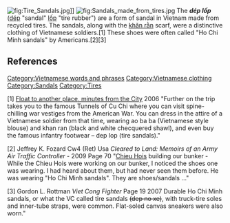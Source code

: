 ![](Tire_Sandals.jpg "fig:Tire_Sandals.jpg")\]\]
![](Sandals_made_from_tires.jpg "fig:Sandals_made_from_tires.jpg") The
***dép lốp*** ([dép](:wikt:dép "wikilink") "sandal"
[lốp](:wikt:lốp "wikilink") "tire rubber") are a form of sandal in
Vietnam made from recycled tires. The sandals, along with the [khăn
rằn](khăn_rằn "wikilink") scarf, were a distinctive clothing of
Vietnamese soldiers.[1] These shoes were often called "Ho Chi Minh
sandals" by Americans.[2][3]

## References

[Category:Vietnamese words and
phrases](Category:Vietnamese_words_and_phrases "wikilink")
[Category:Vietnamese clothing](Category:Vietnamese_clothing "wikilink")
[Category:Sandals](Category:Sandals "wikilink")
[Category:Tires](Category:Tires "wikilink")

[1] [Float to another place, minutes from the
City](http://vietnamnews.vnagency.com.vn/Travel/155235/float-to-another-place-minutes-from-the-city.html)
2006 "Further on the trip takes you to the famous Tunnels of Cu Chi
where you can visit spine-chilling war vestiges from the American War.
You can dress in the attire of a Vietnamese soldier from that time,
wearing ao ba ba (Vietnamese style blouse) and khan ran (black and white
checquered shawl), and even buy the famous infantry footwear – dep lop
(tire sandals)."

[2] Jeffrey K. Fozard Cw4 (Ret) Usa *Cleared to Land: Memoirs of an Army
Air Traffic Controller* - 2009 Page 70 "[Chieu
Hois](Chieu_Hoi "wikilink") building our bunker - While the Chieu Hois
were working on our bunker, I noticed the shoes one was wearing. I had
heard about them, but had never seen them before. He was wearing "Ho Chi
Minh sandals". They are shoes/sandals ..."

[3] Gordon L. Rottman *Viet Cong Fighter* Page 19 2007 Durable Ho Chi
Minh sandals, or what the VC called tire sandals <s>(dep no xe)</s>,
with truck-tire soles and inner-tube straps, were common. Flat-soled
canvas sneakers were also worn."